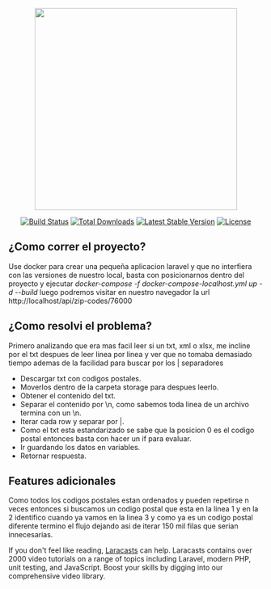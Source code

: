 <p align="center"><a href="https://laravel.com" target="_blank"><img src="https://raw.githubusercontent.com/laravel/art/master/logo-lockup/5%20SVG/2%20CMYK/1%20Full%20Color/laravel-logolockup-cmyk-red.svg" width="400"></a></p>

<p align="center">
<a href="https://travis-ci.org/laravel/framework"><img src="https://travis-ci.org/laravel/framework.svg" alt="Build Status"></a>
<a href="https://packagist.org/packages/laravel/framework"><img src="https://img.shields.io/packagist/dt/laravel/framework" alt="Total Downloads"></a>
<a href="https://packagist.org/packages/laravel/framework"><img src="https://img.shields.io/packagist/v/laravel/framework" alt="Latest Stable Version"></a>
<a href="https://packagist.org/packages/laravel/framework"><img src="https://img.shields.io/packagist/l/laravel/framework" alt="License"></a>
</p>

## ¿Como correr el proyecto?

Use docker para crear una pequeña aplicacion laravel y que no interfiera con las versiones de nuestro local, basta con posicionarnos dentro del proyecto y ejecutar *docker-compose -f docker-compose-localhost.yml up -d --build* luego podremos visitar en nuestro navegador la url http://localhost/api/zip-codes/76000

## ¿Como resolvi el problema?

Primero analizando que era mas facil leer si un txt, xml o xlsx, me incline por el txt despues de leer linea por linea y ver que no tomaba demasiado tiempo ademas de la facilidad para buscar por los | separadores

- Descargar txt con codigos postales.
- Moverlos dentro de la carpeta storage para despues leerlo.
- Obtener el contenido del txt.
- Separar el contenido por \n, como sabemos toda linea de un archivo termina con un \n.
- Iterar cada row y separar por |.
- Como el txt esta estandarizado se sabe que la posicion 0 es el codigo postal entonces basta con hacer un if para evaluar.
- Ir guardando los datos en variables.
- Retornar respuesta.


## Features adicionales

Como todos los codigos postales estan ordenados y pueden repetirse n veces entonces si buscamos un codigo postal que esta en la linea 1 y en la 2 identifico cuando ya vamos en la linea 3 y como ya es un codigo postal diferente termino el flujo dejando asi de iterar 150 mil filas que serian innecesarias.

If you don't feel like reading, [Laracasts](https://laracasts.com) can help. Laracasts contains over 2000 video tutorials on a range of topics including Laravel, modern PHP, unit testing, and JavaScript. Boost your skills by digging into our comprehensive video library.